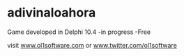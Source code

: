 # adivinaloahora

Game developed in Delphi 10.4
-in progress
-Free

visit www.ol1software.com or www.twitter.com/ol1software

